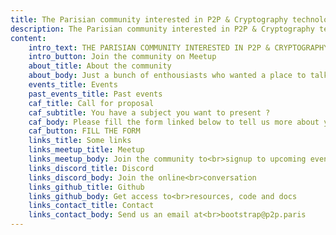 ```yaml
---
title: The Parisian community interested in P2P & Cryptography technologies
description: The Parisian community interested in P2P & Cryptography technologies
content:
    intro_text: THE PARISIAN COMMUNITY INTERESTED IN P2P & CRYPTOGRAPHY TECHNOLOGIES
    intro_button: Join the community on Meetup
    about_title: About the community
    about_body: Just a bunch of enthousiasts who wanted a place to talk, exchange the latest news and share ideas around P2P & Cryptography technologies in Paris
    events_title: Events
    past_events_title: Past events
    caf_title: Call for proposal
    caf_subtitle: You have a subject you want to present ?
    caf_body: Please fill the form linked below to tell us more about your idea
    caf_button: FILL THE FORM
    links_title: Some links
    links_meetup_title: Meetup
    links_meetup_body: Join the community to<br>signup to upcoming events
    links_discord_title: Discord
    links_discord_body: Join the online<br>conversation
    links_github_title: Github
    links_github_body: Get access to<br>resources, code and docs
    links_contact_title: Contact
    links_contact_body: Send us an email at<br>bootstrap@p2p.paris
---
```

